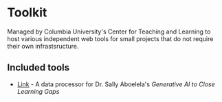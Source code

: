 # Toolkit
Managed by Columbia University's Center for Teaching and Learning to host various independent web tools for small projects that do not require their own infrastsructure.
 
## Included tools
* [Link](https://toolkit.ctl.columbia.edu/aboelela) - A data processor for Dr. Sally Aboelela's *Generative AI to Close Learning Gaps*